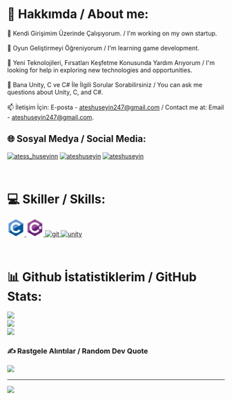# 💫 Hakkımda / About me:
🔭 Kendi Girişimim Üzerinde Çalışıyorum. / I'm working on my own startup.<br><br>👯 Oyun Geliştirmeyi Öğreniyorum / I'm learning game development.<br><br>🤝 Yeni Teknolojileri, Fırsatları Keşfetme Konusunda Yardım Arıyorum / I'm looking for help in exploring new technologies and opportunities.<br><br>💬  Bana Unity, C ve C# İle İlgili Sorular Sorabilirsiniz / You can ask me questions about Unity, C, and C#.<br><br>📫 İletişim İçin: E-posta - ateshuseyin247@gmail.com / Contact me at: Email - ateshuseyin247@gmail.com.

## 🌐 Sosyal Medya / Social Media:
<a href="https://instagram.com/atess_huseyinn" target="blank"><img align="center" src="https://raw.githubusercontent.com/rahuldkjain/github-profile-readme-generator/master/src/images/icons/Social/instagram.svg" alt="atess_huseyinn" height="30" width="40" /></a>
<a href="https://www.youtube.com/channel/UCYKwCoigaEOPvM1_pPCTu5A" target="blank"><img align="center" src="https://raw.githubusercontent.com/rahuldkjain/github-profile-readme-generator/master/src/images/icons/Social/youtube.svg" alt="ateshuseyin" height="30" width="50" /></a>
<a href="https://www.udemy.com/user/huseyin-ates-2/" target="blank"><img align="center" src="https://www.vectorlogo.zone/logos/udemy/udemy-ar21.svg" alt="ateshuseyin" height="40" width="80" /></a>
</p>
<br>

# 💻 Skiller / Skills:
<p align="left"> <a href="https://www.cprogramming.com/" target="_blank" rel="noreferrer"> <img src="https://raw.githubusercontent.com/devicons/devicon/master/icons/c/c-original.svg" alt="c" width="40" height="40"/> </a> <a href="https://www.w3schools.com/cs/" target="_blank" rel="noreferrer"> <img src="https://raw.githubusercontent.com/devicons/devicon/master/icons/csharp/csharp-original.svg" alt="csharp" width="40" height="40"/> </a> <a href="https://git-scm.com/" target="_blank" rel="noreferrer"> <img src="https://www.vectorlogo.zone/logos/git-scm/git-scm-icon.svg" alt="git" width="40" height="40"/> </a> <a href="https://unity.com/" target="_blank" rel="noreferrer"> <img src="https://www.vectorlogo.zone/logos/unity3d/unity3d-icon.svg" alt="unity" width="40" height="40"/> </a> </p>
<br>

# 📊 Github İstatistiklerim / GitHub Stats:
![](https://github-readme-stats.vercel.app/api?username=huseyinnatess&theme=dark&hide_border=false&include_all_commits=true&count_private=true)<br/>
![](https://github-readme-streak-stats.herokuapp.com/?user=huseyinnatess&theme=dark&hide_border=false)<br/>
![](https://github-readme-stats.vercel.app/api/top-langs/?username=huseyinnatess&theme=dark&hide_border=false&include_all_commits=true&count_private=true&layout=compact)

### ✍️ Rastgele Alıntılar / Random Dev Quote
![](https://quotes-github-readme.vercel.app/api?type=horizontal&theme=gruvbox)

---
[![](https://visitcount.itsvg.in/api?id=huseyinnatess&icon=0&color=0)](https://visitcount.itsvg.in)

<!-- Proudly created with GPRM ( https://gprm.itsvg.in ) -->
